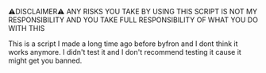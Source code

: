 ⚠DISCLAIMER⚠
ANY RISKS YOU TAKE BY USING THIS SCRIPT IS NOT MY RESPONSIBILITY AND YOU TAKE FULL RESPONSIBILITY OF WHAT YOU DO WITH THIS

This is a script I made a long time ago before byfron and I dont think it works anymore. 
I didn't test it and I don't recommend testing it cause it might get you banned.
